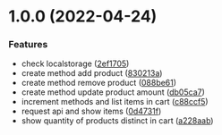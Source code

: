 # 1.0.0 (2022-04-24)


### Features

* check localstorage ([2ef1705](https://github.com/robsonnatanael/rocketshoes/commit/2ef1705fad02292bde2197ec0af63e928c7b7440))
* create method add product ([830213a](https://github.com/robsonnatanael/rocketshoes/commit/830213aa2f91dd6f4a669dcc739806da5356d265))
* create method remove product ([088be61](https://github.com/robsonnatanael/rocketshoes/commit/088be6195a505a72c2c83d4ac17ce022b0e62502))
* create method update product amount ([db05ca7](https://github.com/robsonnatanael/rocketshoes/commit/db05ca7fd910b44086c3c861b17566abc8481c51))
* increment methods and list items in cart ([c88ccf5](https://github.com/robsonnatanael/rocketshoes/commit/c88ccf573e4f4347bf53f32556c8aaf90ba344e1))
* request api and show items ([0d4731f](https://github.com/robsonnatanael/rocketshoes/commit/0d4731fff12b50d9f4478676eadc7e8ffc32b7a2))
* show quantity of products distinct in cart ([a228aab](https://github.com/robsonnatanael/rocketshoes/commit/a228aab371ab067138f4bf5bba5ddf9352e8c66c))
